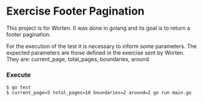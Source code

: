 # Exercise Footer Pagination

This project is for Worten. It was done in golang and its goal is to return a footer pagination.

For the execution of the test it is necessary to inform some parameters. The expected parameters are those defined in the exercise sent by Worten. They are: current_page, total_pages, boundaries, around

### Execute
```
$ go test
$ current_page=5 total_pages=10 boundaries=2 around=2 go run main.go
```
